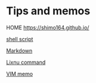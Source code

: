 # Tips and memos

HOME https://shimo164.github.io/

[shell script](/docs/bash.md)

[Markdown](/docs/markdown.md)

[Lixnu command](/docs/linux_command.md)

[VIM memo](/docs/vim.md)
